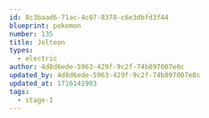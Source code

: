 ```yaml
---
id: 8c3baad6-71ac-4c07-8378-c6e3dbfd3f44
blueprint: pokemon
number: 135
title: Jolteon
types:
  - electric
author: 4d8d6ede-5963-429f-9c2f-74b897007e0c
updated_by: 4d8d6ede-5963-429f-9c2f-74b897007e0c
updated_at: 1716141903
tags:
  - stage-1
---
```

